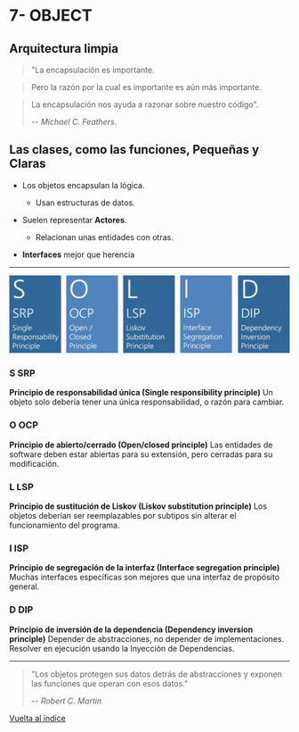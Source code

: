 # 7- OBJECT

## Arquitectura limpia

> "La encapsulación es importante.

> Pero la razón por la cual es importante es aún más importante.

> La encapsulación nos ayuda a razonar sobre nuestro código".
>
> -- _Michael C. Feathers_.

## Las clases, como las funciones, Pequeñas y Claras

- Los objetos encapsulan la lógica.

  - Usan estructuras de datos.

- Suelen representar **Actores**.

  - Relacionan unas entidades con otras.

- **Interfaces** mejor que herencia

---

![SOLID](./solid.jpg)

### S SRP

**Principio de responsabilidad única (Single responsibility principle)**
Un objeto solo debería tener una única responsabilidad, o razón para cambiar.

### O OCP

**Principio de abierto/cerrado (Open/closed principle)**
Las entidades de software deben estar abiertas para su extensión, pero cerradas para su modificación.

### L LSP

**Principio de sustitución de Liskov (Liskov substitution principle)**
Los objetos deberían ser reemplazables por subtipos sin alterar el funcionamiento del programa.

### I ISP

**Principio de segregación de la interfaz (Interface segregation principle)**
Muchas interfaces específicas son mejores que una interfaz de propósito general.​

### D DIP

**Principio de inversión de la dependencia (Dependency inversion principle)**
Depender de abstracciones, no depender de implementaciones. Resolver en ejecución usando la Inyección de Dependencias.

---

> "Los objetos protegen sus datos detrás de abstracciones y exponen las funciones que operan con esos datos."
>
> -- _Robert C. Martin_

[Vuelta al índice](./readme.md)
